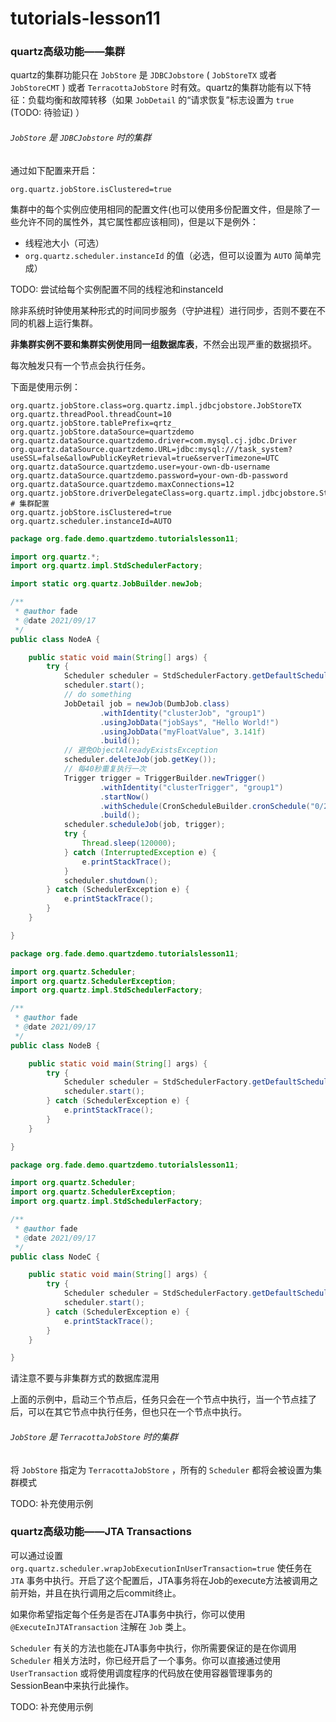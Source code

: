 # tutorials-lesson11

### quartz高级功能——集群

quartz的集群功能只在 `JobStore` 是 `JDBCJobstore` ( `JobStoreTX` 或者 `JobStoreCMT` ) 或者 `TerracottaJobStore` 时有效。quartz的集群功能有以下特征：负载均衡和故障转移（如果 `JobDetail` 的“请求恢复”标志设置为 `true` (TODO: 待验证) ）

###### `JobStore` 是 `JDBCJobstore` 时的集群

通过如下配置来开启：

```
org.quartz.jobStore.isClustered=true
```

集群中的每个实例应使用相同的配置文件(也可以使用多份配置文件，但是除了一些允许不同的属性外，其它属性都应该相同)，但是以下是例外：

* 线程池大小（可选）
* `org.quartz.scheduler.instanceId` 的值（必选，但可以设置为 `AUTO` 简单完成）

TODO: 尝试给每个实例配置不同的线程池和instanceId
  
除非系统时钟使用某种形式的时间同步服务（守护进程）进行同步，否则不要在不同的机器上运行集群。

**非集群实例不要和集群实例使用同一组数据库表**，不然会出现严重的数据损坏。

每次触发只有一个节点会执行任务。

下面是使用示例：

```
org.quartz.jobStore.class=org.quartz.impl.jdbcjobstore.JobStoreTX
org.quartz.threadPool.threadCount=10
org.quartz.jobStore.tablePrefix=qrtz_
org.quartz.jobStore.dataSource=quartzdemo
org.quartz.dataSource.quartzdemo.driver=com.mysql.cj.jdbc.Driver
org.quartz.dataSource.quartzdemo.URL=jdbc:mysql:///task_system?useSSL=false&allowPublicKeyRetrieval=true&serverTimezone=UTC
org.quartz.dataSource.quartzdemo.user=your-own-db-username
org.quartz.dataSource.quartzdemo.password=your-own-db-password
org.quartz.dataSource.quartzdemo.maxConnections=12
org.quartz.jobStore.driverDelegateClass=org.quartz.impl.jdbcjobstore.StdJDBCDelegate
# 集群配置
org.quartz.jobStore.isClustered=true
org.quartz.scheduler.instanceId=AUTO
```

```java
package org.fade.demo.quartzdemo.tutorialslesson11;

import org.quartz.*;
import org.quartz.impl.StdSchedulerFactory;

import static org.quartz.JobBuilder.newJob;

/**
 * @author fade
 * @date 2021/09/17
 */
public class NodeA {

    public static void main(String[] args) {
        try {
            Scheduler scheduler = StdSchedulerFactory.getDefaultScheduler();
            scheduler.start();
            // do something
            JobDetail job = newJob(DumbJob.class)
                    .withIdentity("clusterJob", "group1")
                    .usingJobData("jobSays", "Hello World!")
                    .usingJobData("myFloatValue", 3.141f)
                    .build();
            // 避免ObjectAlreadyExistsException
            scheduler.deleteJob(job.getKey());
            // 每40秒重复执行一次
            Trigger trigger = TriggerBuilder.newTrigger()
                    .withIdentity("clusterTrigger", "group1")
                    .startNow()
                    .withSchedule(CronScheduleBuilder.cronSchedule("0/2 * * * * ?"))
                    .build();
            scheduler.scheduleJob(job, trigger);
            try {
                Thread.sleep(120000);
            } catch (InterruptedException e) {
                e.printStackTrace();
            }
            scheduler.shutdown();
        } catch (SchedulerException e) {
            e.printStackTrace();
        }
    }

}

package org.fade.demo.quartzdemo.tutorialslesson11;

import org.quartz.Scheduler;
import org.quartz.SchedulerException;
import org.quartz.impl.StdSchedulerFactory;

/**
 * @author fade
 * @date 2021/09/17
 */
public class NodeB {

    public static void main(String[] args) {
        try {
            Scheduler scheduler = StdSchedulerFactory.getDefaultScheduler();
            scheduler.start();
        } catch (SchedulerException e) {
            e.printStackTrace();
        }
    }

}

package org.fade.demo.quartzdemo.tutorialslesson11;

import org.quartz.Scheduler;
import org.quartz.SchedulerException;
import org.quartz.impl.StdSchedulerFactory;

/**
 * @author fade
 * @date 2021/09/17
 */
public class NodeC {

    public static void main(String[] args) {
        try {
            Scheduler scheduler = StdSchedulerFactory.getDefaultScheduler();
            scheduler.start();
        } catch (SchedulerException e) {
            e.printStackTrace();
        }
    }

}
```

请注意不要与非集群方式的数据库混用

上面的示例中，启动三个节点后，任务只会在一个节点中执行，当一个节点挂了后，可以在其它节点中执行任务，但也只在一个节点中执行。

###### `JobStore` 是 `TerracottaJobStore` 时的集群

将 `JobStore` 指定为 `TerracottaJobStore` ，所有的 `Scheduler` 都将会被设置为集群模式

TODO: 补充使用示例

### quartz高级功能——JTA Transactions

可以通过设置 `org.quartz.scheduler.wrapJobExecutionInUserTransaction=true` 使任务在 `JTA` 事务中执行。开启了这个配置后，JTA事务将在Job的execute方法被调用之前开始，并且在执行调用之后commit终止。

如果你希望指定每个任务是否在JTA事务中执行，你可以使用 `@ExecuteInJTATransaction` 注解在 `Job` 类上。

`Scheduler` 有关的方法也能在JTA事务中执行，你所需要保证的是在你调用 `Scheduler` 相关方法时，你已经开启了一个事务。你可以直接通过使用 `UserTransaction` 或将使用调度程序的代码放在使用容器管理事务的SessionBean中来执行此操作。

TODO: 补充使用示例



